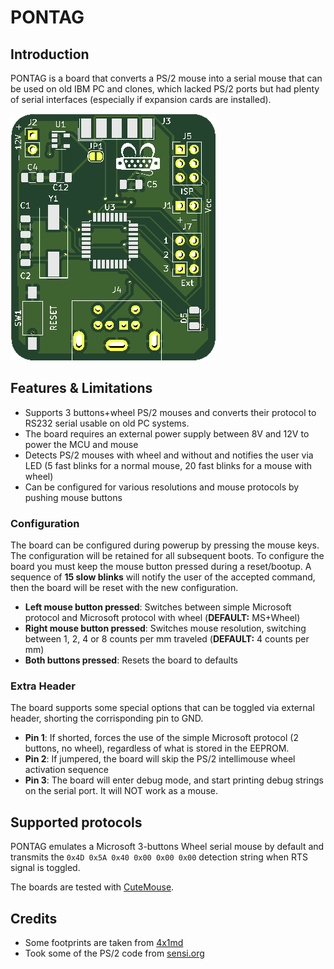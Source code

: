 # PONTAG
## Introduction
PONTAG is a board that converts a PS/2 mouse into a serial mouse that can be used on old IBM PC and clones, which lacked PS/2 ports but had plenty of serial interfaces (especially if expansion cards are installed).

![Rev. 1 PCB](pics/pcb_smd_v1.png)

## Features & Limitations
* Supports 3 buttons+wheel PS/2 mouses and converts their protocol to RS232 serial usable on old PC systems.
* The board requires an external power supply between 8V and 12V to power the MCU and mouse
* Detects PS/2 mouses with wheel and without and notifies the user via LED (5 fast blinks for a normal mouse, 20 fast blinks for a mouse with wheel)
* Can be configured for various resolutions and mouse protocols by pushing mouse buttons

### Configuration
The board can be configured during powerup by pressing the mouse keys. The configuration will be retained for all subsequent boots.
To configure the board you must keep the mouse button pressed during a reset/bootup. A sequence of **15 slow blinks** will notify the user of the accepted command, then the board will be reset with the new configuration.

* **Left mouse button pressed**: Switches between simple Microsoft protocol and Microsoft protocol with wheel (**DEFAULT:** MS+Wheel)
* **Right mouse button pressed**: Switches mouse resolution, switching between 1, 2, 4 or 8 counts per mm traveled (**DEFAULT:** 4 counts per mm)
* **Both buttons pressed**: Resets the board to defaults

### Extra Header
The board supports some special options that can be toggled via external header, shorting the corrisponding pin to GND.

* **Pin 1**: If shorted, forces the use of the simple Microsoft protocol (2 buttons, no wheel), regardless of what is stored in the EEPROM.
* **Pin 2**: If jumpered, the board will skip the PS/2 intellimouse wheel activation sequence
* **Pin 3**: The board will enter debug mode, and start printing debug strings on the serial port. It will NOT work as a mouse.

## Supported protocols
PONTAG emulates a Microsoft 3-buttons Wheel serial mouse by default and transmits the `0x4D 0x5A 0x40 0x00 0x00 0x00` detection string when RTS signal is toggled.

The boards are tested with [CuteMouse](http://cutemouse.sourceforge.net/).

## Credits

- Some footprints are taken from [4x1md](https://github.com/4x1md/kicad_libraries)
- Took some of the PS/2 code from [sensi.org](http://sensi.org/~svo/%5Bm%5Douse/doc/html/index.html)
